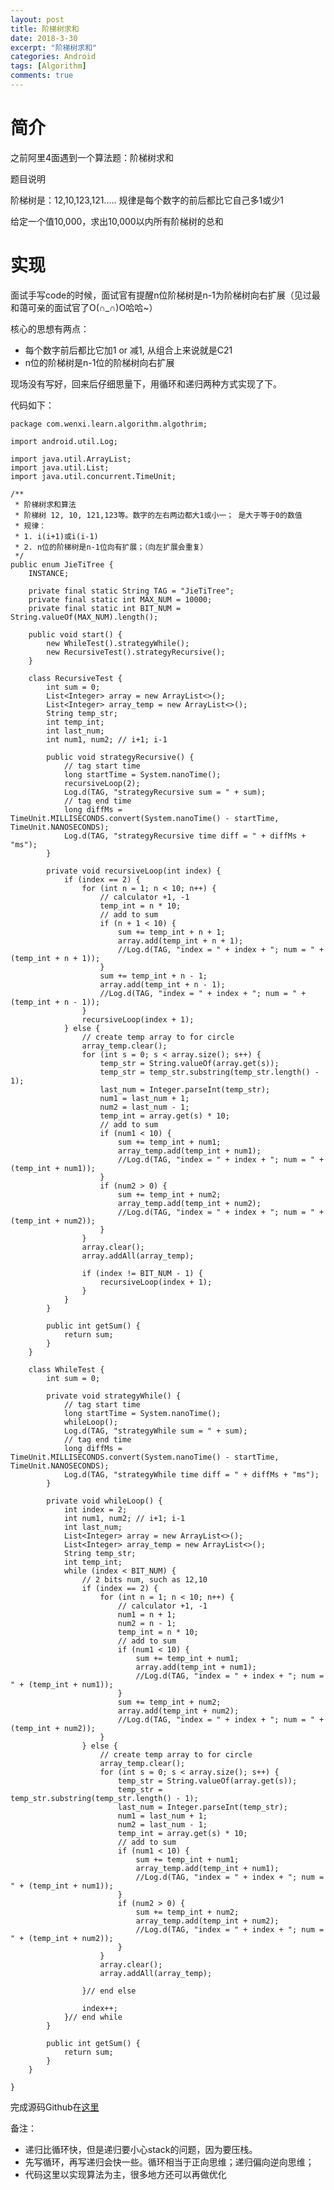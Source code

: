 ```yaml
---
layout: post
title: 阶梯树求和
date: 2018-3-30
excerpt: "阶梯树求和"
categories: Android
tags: [Algorithm]
comments: true
---
```



# 简介

之前阿里4面遇到一个算法题：阶梯树求和

题目说明

阶梯树是：12,10,123,121..... 规律是每个数字的前后都比它自己多1或少1

给定一个值10,000，求出10,000以内所有阶梯树的总和

# 实现

面试手写code的时候，面试官有提醒n位阶梯树是n-1为阶梯树向右扩展（见过最和蔼可亲的面试官了O(∩_∩)O哈哈~）

核心的思想有两点：

- 每个数字前后都比它加1 or 减1, 从组合上来说就是C21
- n位的阶梯树是n-1位的阶梯树向右扩展

现场没有写好，回来后仔细思量下，用循环和递归两种方式实现了下。

代码如下：

    package com.wenxi.learn.algorithm.algothrim;
    
    import android.util.Log;
    
    import java.util.ArrayList;
    import java.util.List;
    import java.util.concurrent.TimeUnit;
    
    /**
     * 阶梯树求和算法
     * 阶梯树 12, 10, 121,123等。数字的左右两边都大1或小一； 是大于等于0的数值
     * 规律：
     * 1. i(i+1)或i(i-1)
     * 2. n位的阶梯树是n-1位向有扩展；（向左扩展会重复）
     */
    public enum JieTiTree {
        INSTANCE;
    
        private final static String TAG = "JieTiTree";
        private final static int MAX_NUM = 10000;
        private final static int BIT_NUM = String.valueOf(MAX_NUM).length();
    
        public void start() {
            new WhileTest().strategyWhile();
            new RecursiveTest().strategyRecursive();
        }
    
        class RecursiveTest {
            int sum = 0;
            List<Integer> array = new ArrayList<>();
            List<Integer> array_temp = new ArrayList<>();
            String temp_str;
            int temp_int;
            int last_num;
            int num1, num2; // i+1; i-1
    
            public void strategyRecursive() {
                // tag start time
                long startTime = System.nanoTime();
                recursiveLoop(2);
                Log.d(TAG, "strategyRecursive sum = " + sum);
                // tag end time
                long diffMs = TimeUnit.MILLISECONDS.convert(System.nanoTime() - startTime, TimeUnit.NANOSECONDS);
                Log.d(TAG, "strategyRecursive time diff = " + diffMs + "ms");
            }
    
            private void recursiveLoop(int index) {
                if (index == 2) {
                    for (int n = 1; n < 10; n++) {
                        // calculator +1, -1
                        temp_int = n * 10;
                        // add to sum
                        if (n + 1 < 10) {
                            sum += temp_int + n + 1;
                            array.add(temp_int + n + 1);
                            //Log.d(TAG, "index = " + index + "; num = " + (temp_int + n + 1));
                        }
                        sum += temp_int + n - 1;
                        array.add(temp_int + n - 1);
                        //Log.d(TAG, "index = " + index + "; num = " + (temp_int + n - 1));
                    }
                    recursiveLoop(index + 1);
                } else {
                    // create temp array to for circle
                    array_temp.clear();
                    for (int s = 0; s < array.size(); s++) {
                        temp_str = String.valueOf(array.get(s));
                        temp_str = temp_str.substring(temp_str.length() - 1);
                        last_num = Integer.parseInt(temp_str);
                        num1 = last_num + 1;
                        num2 = last_num - 1;
                        temp_int = array.get(s) * 10;
                        // add to sum
                        if (num1 < 10) {
                            sum += temp_int + num1;
                            array_temp.add(temp_int + num1);
                            //Log.d(TAG, "index = " + index + "; num = " + (temp_int + num1));
                        }
                        if (num2 > 0) {
                            sum += temp_int + num2;
                            array_temp.add(temp_int + num2);
                            //Log.d(TAG, "index = " + index + "; num = " + (temp_int + num2));
                        }
                    }
                    array.clear();
                    array.addAll(array_temp);
    
                    if (index != BIT_NUM - 1) {
                        recursiveLoop(index + 1);
                    }
                }
            }
    
            public int getSum() {
                return sum;
            }
        }
    
        class WhileTest {
            int sum = 0;
    
            private void strategyWhile() {
                // tag start time
                long startTime = System.nanoTime();
                whileLoop();
                Log.d(TAG, "strategyWhile sum = " + sum);
                // tag end time
                long diffMs = TimeUnit.MILLISECONDS.convert(System.nanoTime() - startTime, TimeUnit.NANOSECONDS);
                Log.d(TAG, "strategyWhile time diff = " + diffMs + "ms");
            }
    
            private void whileLoop() {
                int index = 2;
                int num1, num2; // i+1; i-1
                int last_num;
                List<Integer> array = new ArrayList<>();
                List<Integer> array_temp = new ArrayList<>();
                String temp_str;
                int temp_int;
                while (index < BIT_NUM) {
                    // 2 bits num, such as 12,10
                    if (index == 2) {
                        for (int n = 1; n < 10; n++) {
                            // calculator +1, -1
                            num1 = n + 1;
                            num2 = n - 1;
                            temp_int = n * 10;
                            // add to sum
                            if (num1 < 10) {
                                sum += temp_int + num1;
                                array.add(temp_int + num1);
                                //Log.d(TAG, "index = " + index + "; num = " + (temp_int + num1));
                            }
                            sum += temp_int + num2;
                            array.add(temp_int + num2);
                            //Log.d(TAG, "index = " + index + "; num = " + (temp_int + num2));
                        }
                    } else {
                        // create temp array to for circle
                        array_temp.clear();
                        for (int s = 0; s < array.size(); s++) {
                            temp_str = String.valueOf(array.get(s));
                            temp_str = temp_str.substring(temp_str.length() - 1);
                            last_num = Integer.parseInt(temp_str);
                            num1 = last_num + 1;
                            num2 = last_num - 1;
                            temp_int = array.get(s) * 10;
                            // add to sum
                            if (num1 < 10) {
                                sum += temp_int + num1;
                                array_temp.add(temp_int + num1);
                                //Log.d(TAG, "index = " + index + "; num = " + (temp_int + num1));
                            }
                            if (num2 > 0) {
                                sum += temp_int + num2;
                                array_temp.add(temp_int + num2);
                                //Log.d(TAG, "index = " + index + "; num = " + (temp_int + num2));
                            }
                        }
                        array.clear();
                        array.addAll(array_temp);
    
                    }// end else
    
                    index++;
                }// end while
            }
    
            public int getSum() {
                return sum;
            }
        }
    
    }



完成源码Github在[这里](https://github.com/vivianking6855/android-advanced/tree/master/Algorithm)


备注：

- 递归比循环快，但是递归要小心stack的问题，因为要压栈。
- 先写循环，再写递归会快一些。循环相当于正向思维；递归偏向逆向思维；
- 代码这里以实现算法为主，很多地方还可以再做优化